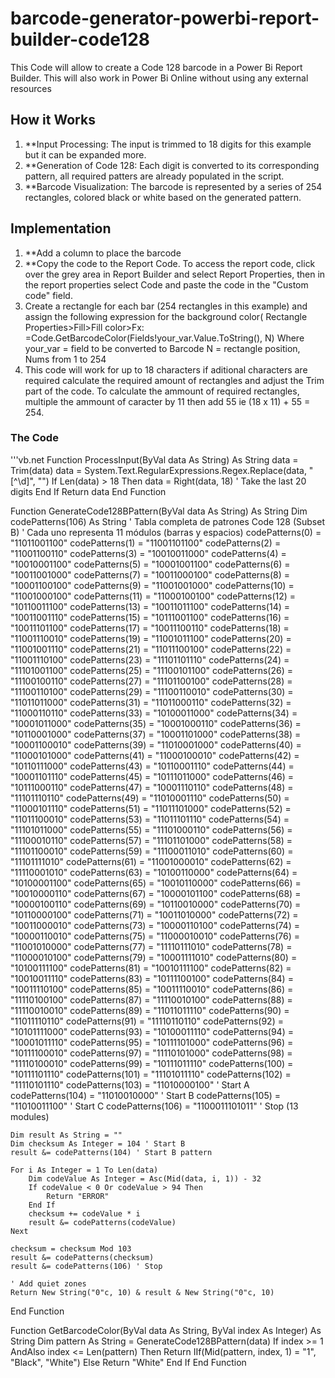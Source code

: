 # barcode-generator-powerbi-report-builder-code128
This Code will allow to create a Code 128 barcode in a Power Bi Report Builder. This will also work in Power Bi Online without using any external resources

## How it Works
  1. **Input Processing: The input is trimmed to 18 digits for this example but it can be expanded more.
  2. **Generation of Code 128: Each digit is converted to its corresponding pattern, all required patters are already populated in the script.
  3. **Barcode Visualization: The barcode is represented by a series of 254 rectangles, colored black or white based on the generated pattern.

## Implementation
  1. **Add a column to place the barcode
  2. **Copy the code to the Report Code. To access the report code, click over the grey area in Report Builder and select Report Properties, then in the report properties select Code and paste the code in the "Custom code" field.
  3. Create a rectangle for each bar (254 rectangles in this example) and assign the following expression for the background color( Rectangle Properties>Fill>Fill color>Fx: =Code.GetBarcodeColor(Fields!your_var.Value.ToString(), N) Where your_var = field to be converted to Barcode N = rectangle position, Nums from 1 to 254
  4. This code will work for up to 18 characters if aditional characters are required calculate the required amount of rectangles and adjust the Trim part of the code. To calculate the ammount of required rectangles, multiple the ammount of caracter by 11 then add 55 ie (18 x 11) + 55 = 254.

### The Code
'''vb.net
Function ProcessInput(ByVal data As String) As String
    data = Trim(data)
    data = System.Text.RegularExpressions.Regex.Replace(data, "[^\d]", "")
    If Len(data) > 18 Then
        data = Right(data, 18)  ' Take the last 20 digits
    End If
    Return data
End Function

Function GenerateCode128BPattern(ByVal data As String) As String
    Dim codePatterns(106) As String
    ' Tabla completa de patrones Code 128 (Subset B)
    ' Cada uno representa 11 módulos (barras y espacios)
    codePatterns(0) = "11011001100"
    codePatterns(1) = "11001101100"
    codePatterns(2) = "11001100110"
    codePatterns(3) = "10010011000"
    codePatterns(4) = "10010001100"
    codePatterns(5) = "10001001100"
    codePatterns(6) = "10011001000"
    codePatterns(7) = "10011000100"
    codePatterns(8) = "10001100100"
    codePatterns(9) = "11001001000"
    codePatterns(10) = "11001000100"
    codePatterns(11) = "11000100100"
    codePatterns(12) = "10110011100"
    codePatterns(13) = "10011011100"
    codePatterns(14) = "10011001110"
    codePatterns(15) = "10111001100"
    codePatterns(16) = "10011101100"
    codePatterns(17) = "10011100110"
    codePatterns(18) = "11001110010"
    codePatterns(19) = "11001011100"
    codePatterns(20) = "11001001110"
    codePatterns(21) = "11011100100"
    codePatterns(22) = "11001110100"
    codePatterns(23) = "11101101110"
    codePatterns(24) = "11101001100"
    codePatterns(25) = "11100101100"
    codePatterns(26) = "11100100110"
    codePatterns(27) = "11101100100"
    codePatterns(28) = "11100110100"
    codePatterns(29) = "11100110010"
    codePatterns(30) = "11011011000"
    codePatterns(31) = "11011000110"
    codePatterns(32) = "11000110110"
    codePatterns(33) = "10100011000"
    codePatterns(34) = "10001011000"
    codePatterns(35) = "10001000110"
    codePatterns(36) = "10110001000"
    codePatterns(37) = "10001101000"
    codePatterns(38) = "10001100010"
    codePatterns(39) = "11010001000"
    codePatterns(40) = "11000101000"
    codePatterns(41) = "11000100010"
    codePatterns(42) = "10110111000"
    codePatterns(43) = "10110001110"
    codePatterns(44) = "10001101110"
    codePatterns(45) = "10111011000"
    codePatterns(46) = "10111000110"
    codePatterns(47) = "10001110110"
    codePatterns(48) = "11101110110"
    codePatterns(49) = "11010001110"
    codePatterns(50) = "11000101110"
    codePatterns(51) = "11011101000"
    codePatterns(52) = "11011100010"
    codePatterns(53) = "11011101110"
    codePatterns(54) = "11101011000"
    codePatterns(55) = "11101000110"
    codePatterns(56) = "11100010110"
    codePatterns(57) = "11101101000"
    codePatterns(58) = "11101100010"
    codePatterns(59) = "11100011010"
    codePatterns(60) = "11101111010"
    codePatterns(61) = "11001000010"
    codePatterns(62) = "11110001010"
    codePatterns(63) = "10100110000"
    codePatterns(64) = "10100001100"
    codePatterns(65) = "10010110000"
    codePatterns(66) = "10010000110"
    codePatterns(67) = "10000101100"
    codePatterns(68) = "10000100110"
    codePatterns(69) = "10110010000"
    codePatterns(70) = "10110000100"
    codePatterns(71) = "10011010000"
    codePatterns(72) = "10011000010"
    codePatterns(73) = "10000110100"
    codePatterns(74) = "10000110010"
    codePatterns(75) = "11000010010"
    codePatterns(76) = "11001010000"
    codePatterns(77) = "11110111010"
    codePatterns(78) = "11000010100"
    codePatterns(79) = "10001111010"
    codePatterns(80) = "10100111100"
    codePatterns(81) = "10010111100"
    codePatterns(82) = "10010011110"
    codePatterns(83) = "10111100100"
    codePatterns(84) = "10011110100"
    codePatterns(85) = "10011110010"
    codePatterns(86) = "11110100100"
    codePatterns(87) = "11110010100"
    codePatterns(88) = "11110010010"
    codePatterns(89) = "11011011110"
    codePatterns(90) = "11011110110"
    codePatterns(91) = "11110110110"
    codePatterns(92) = "10101111000"
    codePatterns(93) = "10100011110"
    codePatterns(94) = "10001011110"
    codePatterns(95) = "10111101000"
    codePatterns(96) = "10111100010"
    codePatterns(97) = "11110101000"
    codePatterns(98) = "11110100010"
    codePatterns(99) = "10111011110"
    codePatterns(100) = "10111101110"
    codePatterns(101) = "11101011110"
    codePatterns(102) = "11110101110"
    codePatterns(103) = "11010000100" ' Start A
    codePatterns(104) = "11010010000" ' Start B
    codePatterns(105) = "11010011100" ' Start C
    codePatterns(106) = "1100011101011" ' Stop (13 modules)

    Dim result As String = ""
    Dim checksum As Integer = 104 ' Start B
    result &= codePatterns(104) ' Start B pattern

    For i As Integer = 1 To Len(data)
        Dim codeValue As Integer = Asc(Mid(data, i, 1)) - 32
        If codeValue < 0 Or codeValue > 94 Then
            Return "ERROR"
        End If
        checksum += codeValue * i
        result &= codePatterns(codeValue)
    Next

    checksum = checksum Mod 103
    result &= codePatterns(checksum)
    result &= codePatterns(106) ' Stop

    ' Add quiet zones
    Return New String("0"c, 10) & result & New String("0"c, 10)
End Function

Function GetBarcodeColor(ByVal data As String, ByVal index As Integer) As String
    Dim pattern As String = GenerateCode128BPattern(data)
    If index >= 1 AndAlso index <= Len(pattern) Then
        Return IIf(Mid(pattern, index, 1) = "1", "Black", "White")
    Else
        Return "White"
    End If
End Function
